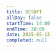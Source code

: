 ```yaml
---
title: DESOFT
allDay: false
startTime: 14:00
endTime: 20:00
date: 2025-05-15
completed: null
---
```

